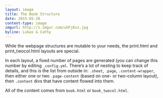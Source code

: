```yaml
---
layout: image
title: The Book Structure
date: 2015-05-28
content-type: image
imgurl: http://i.imgur.com/uhFjKxz.jpg
byline: Lukas & Cathy
---
```


While the webpage structures are mutable to your needs, the print.html and print_twocol.html layouts are special. 

In each layout, a fixed number of pages are generated (you can change this number by editing `_config.yml`. There’s a lot of nesting to keep track of details, and this is the list from outside in: `.sheet`, `.page`, `.content-wrapper`, then either one or two `.page-content` (based on one- or two-column layout), then `.content` divs that have content flowed into them. 

All of the content comes from `book.html` or `book_twocol.html`. 